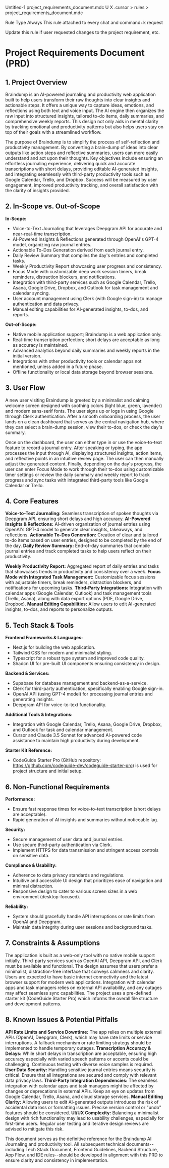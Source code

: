 Untitled-1                                   project_requirements_document.mdc U X
.cursor > rules > project_requirements_document.mdc

Rule Type
Always                       This rule attached to every chat and command+k request

Update this rule if user requested changes to the project requirement, etc.
# Project Requirements Document (PRD)

## 1. Project Overview

Braindump is an AI-powered journaling and productivity web application built to help users transform their raw thoughts
into clear insights and actionable steps. It offers a unique way to capture ideas, emotions, and reflections using both
text and voice input. The AI engine then organizes the raw input into structured insights, tailored to-do items, daily
summaries, and comprehensive weekly reports. This design not only aids in mental clarity by tracking emotional and
productivity patterns but also helps users stay on top of their goals with a streamlined workflow.

The purpose of Braindump is to simplify the process of self-reflection and productivity management. By converting a
brain-dump of ideas into clear outputs like action steps and reflective summaries, users can more easily understand and
act upon their thoughts. Key objectives include ensuring an effortless journaling experience, delivering quick and
accurate transcriptions with short delays, providing editable AI-generated insights, and integrating seamlessly with
third-party productivity tools such as Google Calendar, Trello, and Dropbox. Success will be measured by user engagement,
improved productivity tracking, and overall satisfaction with the clarity of insights provided.

## 2. In-Scope vs. Out-of-Scope

**In-Scope:**

*   Voice-to-Text Journaling that leverages Deepgram API for accurate and near-real-time transcription.
*   AI-Powered Insights & Reflections generated through OpenAI's GPT-4 model, organizing raw journal entries.
*   Actionable To-Dos Generation derived from each journal entry.
*   Daily Review Summary that compiles the day's entries and completed tasks.
*   Weekly Productivity Report showcasing user progress and consistency.
*   Focus Mode with customizable deep work session timers, break reminders, distraction blockers, and notifications.
*   Integration with third-party services such as Google Calendar, Trello, Asana, Google Drive, Dropbox, and Outlook for
    task management and calendar syncing.
*   User account management using Clerk (with Google sign-in) to manage authentication and data privacy.
*   Manual editing capabilities for AI-generated insights, to-dos, and reports.

**Out-of-Scope:**

*   Native mobile application support; Braindump is a web application only.
*   Real-time transcription perfection; short delays are acceptable as long as accuracy is maintained.
*   Advanced analytics beyond daily summaries and weekly reports in the initial version.
*   Integrations with other productivity tools or calendar apps not mentioned, unless added in a future phase.
*   Offline functionality or local data storage beyond browser sessions.

## 3. User Flow

A new user visiting Braindump is greeted by a minimalist and calming welcome screen designed with soothing colors (light
blue, green, lavender) and modern sans-serif fonts. The user signs up or logs in using Google through Clerk
authentication. After a smooth onboarding process, the user lands on a clean dashboard that serves as the central
navigation hub, where they can select a brain-dump session, view their to-dos, or check the day's summary.

Once on the dashboard, the user can either type in or use the voice-to-text feature to record a journal entry. After
speaking or typing, the app processes the input through AI, displaying structured insights, action items, and reflective
points in an intuitive review page. The user can then manually adjust the generated content. Finally, depending on the
day's progress, the user can enter Focus Mode to work through their to-dos using customizable timer settings or review
the daily summary and weekly report to track progress and sync tasks with integrated third-party tools like Google
Calendar or Trello.

## 4. Core Features

**Voice-to-Text Journaling:**
Seamless transcription of spoken thoughts via Deepgram API, ensuring short delays and high accuracy.
**AI-Powered Insights & Reflections:**
AI-driven organization of journal entries using OpenAI's GPT-4 model to generate clear insights, takeaways, and
reflections.
**Actionable To-Dos Generation:**
Creation of clear and tailored to-do items based on user entries, designed to be completed by the end of the day.
**Daily Review Summary:**
End-of-day summaries that compile journal entries and track completed tasks to help users reflect on their
productivity.

**Weekly Productivity Report:**
Aggregated report of daily entries and tasks that showcases trends in productivity and consistency over a week.
**Focus Mode with Integrated Task Management:**
Customizable focus sessions with adjustable timers, break reminders, distraction blockers, and notifications for
upcoming tasks.
**Third-Party Integrations:**
Integration with calendar apps (Google Calendar, Outlook) and task management tools (Trello, Asana), along with data
export options (PDF, Google Drive, Dropbox).
**Manual Editing Capabilities:**
Allow users to edit AI-generated insights, to-dos, and reports to personalize outputs.

## 5. Tech Stack & Tools

**Frontend Frameworks & Languages:**

*   Next.js for building the web application.
*   Tailwind CSS for modern and minimalist styling.
*   Typescript for a robust type system and improved code quality.
*   Shadcn UI for pre-built UI components ensuring consistency in design.

**Backend & Services:**

*   Supabase for database management and backend-as-a-service.
*   Clerk for third-party authentication, specifically enabling Google sign-in.
*   OpenAI API (using GPT-4 model) for processing journal entries and generating insights.
*   Deepgram API for voice-to-text functionality.

**Additional Tools & Integrations:**

*   Integration with Google Calendar, Trello, Asana, Google Drive, Dropbox, and Outlook for task and calendar management.
*   Cursor and Claude 3.5 Sonnet for advanced AI-powered code assistance to maintain high productivity during development.

**Starter Kit Reference:**

*   CodeGuide Starter Pro (GitHub repository: <https://github.com/codeguide-dev/codeguide-starter-pro>) is used for project structure and initial setup.

## 6. Non-Functional Requirements

**Performance:**

*   Ensure fast response times for voice-to-text transcription (short delays are acceptable).
*   Rapid generation of AI insights and summaries without noticeable lag.

**Security:**

*   Secure management of user data and journal entries.
*   Use secure third-party authentication via Clerk.
*   Implement HTTPS for data transmission and stringent access controls on sensitive data.

**Compliance & Usability:**

*   Adherence to data privacy standards and regulations.
*   Intuitive and accessible UI design that prioritizes ease of navigation and minimal distraction.
*   Responsive design to cater to various screen sizes in a web environment (desktop-focused).

**Reliability:**

*   System should gracefully handle API interruptions or rate limits from OpenAI and Deepgram.
*   Maintain data integrity during user sessions and background tasks.

## 7. Constraints & Assumptions

The application is built as a web-only tool with no native mobile support initially.
Third-party services such as OpenAI API, Deepgram API, and Clerk must be available and functional.
The design assumes that users prefer a minimalist, distraction-free interface that conveys calmness and clarity.
Users are expected to have basic internet connectivity and the latest browser support for modern web applications.
Integration with calendar apps and task managers relies on external API availability, and any outages may affect seamless sync capabilities.
The project uses a pre-defined starter kit (CodeGuide Starter Pro) which informs the overall file structure and development patterns.

## 8. Known Issues & Potential Pitfalls

**API Rate Limits and Service Downtime:**
The app relies on multiple external APIs (OpenAI, Deepgram, Clerk), which may have rate limits or service interruptions. A fallback mechanism or rate limiting strategy should be implemented to handle temporary outages.
**Transcription Accuracy & Delays:**
While short delays in transcription are acceptable, ensuring high accuracy especially with varied speech patterns or accents could be challenging. Continuous testing with diverse voice samples is required.
**User Data Security:**
Handling sensitive journal entries means security is critical. Ensure that all integrations are secured and comply with relevant data privacy laws.
**Third-Party Integration Dependencies:**
The seamless integration with calendar apps and task managers might be affected by changes or deprecations in external APIs. Keep an eye on updates from Google Calendar, Trello, Asana, and cloud storage services.
**Manual Editing Clarity:**
Allowing users to edit AI-generated outputs introduces the risk of accidental data loss or formatting issues. Precise version control or "undo" features should be considered.
**UI/UX Complexity:**
Balancing a minimalist design with rich functionality may lead to usability challenges, especially for first-time users. Regular user testing and iterative design reviews are advised to mitigate this risk.

This document serves as the definitive reference for the Braindump AI Journaling and productivity tool. All subsequent technical documents--including Tech Stack Document, Frontend Guidelines, Backend Structure, App Flow, and IDE rules--should be developed in alignment with this PRD to ensure clarity and consistency in implementation.

